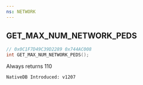 ```yaml
---
ns: NETWORK
---
```

## GET_MAX_NUM_NETWORK_PEDS

```c
// 0x0C1F7D49C39D2289 0x744AC008
int GET_MAX_NUM_NETWORK_PEDS();
```

Always returns 110

```
NativeDB Introduced: v1207
```

